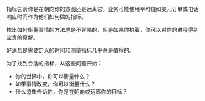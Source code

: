 指标告诉你是在朝向你的意图还是远离它。业务可能使用平均值如美元订单或电话响应时间作为他们如何做的指标。

找出如何衡量事情的方法总是不容易的，但是如果你执着，你可以对你的进程得到宝贵的见解。

好消息是需要定义的时间和测量指标几乎总是值得的。

为了找到合适的指标，从这些问题开始：

- 你的世界中，你可以衡量什么？
- 如果事情改变，你可以衡量什么？
- 什么迹象告诉你，你是在朝向或远离你的目标？
